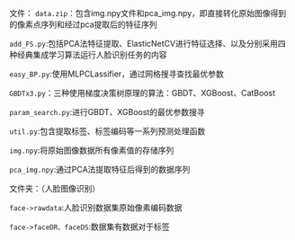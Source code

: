 文件：
`data.zip`：包含img.npy文件和pca_img.npy，即直接转化原始图像得到的像素点序列和经过pca提取后的特征序列

`add_FS.py`:包括PCA法特征提取、ElasticNetCV进行特征选择、以及分别采用四种经典集成学习算法运行人脸识别任务的内容

`easy_BP.py`:使用MLPCLassifier，通过网格搜寻查找最优参数

`GBDTx3.py`：三种使用梯度决策树原理的算法：GBDT、XGBoost、CatBoost

`param_search.py`:进行GBDT、XGBoost的最优参数搜寻

`util.py`:包含提取标签、标签编码等一系列预测处理函数

`img.npy`:将原始图像数据所有像素值的存储序列

`pca_img.npy`:通过PCA法提取特征后得到的数据序列

文件夹：（人脸图像识别）

`face->rawdata`:人脸识别数据集原始像素编码数据

`face->faceDR、faceDS`:数据集有数据对于标签


